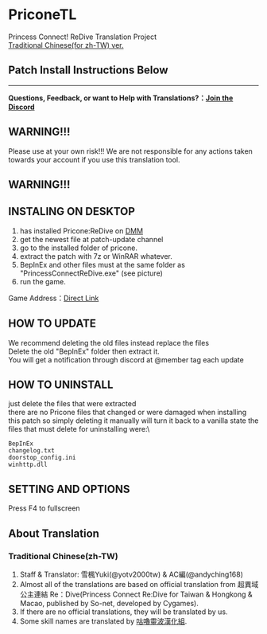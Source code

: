 # PriconeTL
 Princess Connect! ReDive Translation Project\
 [Traditional Chinese(for zh-TW) ver.](/README(zh-TW).md)
## Patch Install Instructions Below  

---
<b>Questions, Feedback, or want to Help with Translations?：[Join the Discord](https://discord.gg/vZjAy67KpB)</b>

## WARNING!!!
Please use at your own risk!!!  We are not responsible for any actions taken towards your account if you use this translation tool.
## WARNING!!!

## INSTALING ON DESKTOP
1. has installed Pricone:ReDive on [DMM](http://www.dmm.com/netgame/top/guide/playerguide_html/=/ch_navi=/)
2. get the newest file at patch-update channel
3. go to the installed folder of pricone.
4. extract the patch with 7z or WinRAR whatever.
5. BepInEx and other files must at the same folder as "PrincessConnectReDive.exe"
(see picture)
6. run the game. 

Game Address：[Direct Link](https://dmg.priconne-redive.jp/)

## HOW TO UPDATE
We recommend deleting the old files instead replace the files \
Delete the old "BepInEx" folder then extract it.\
You will get a notification through discord at @member tag each update

## HOW TO UNINSTALL
just delete the files that were extracted\
there are no Pricone files that changed or were damaged when installing this patch so simply deleting it manually will turn it back to a vanilla state
the files that must delete for uninstalling were:\
```
BepInEx
changelog.txt
doorstop_config.ini
winhttp.dll
```

## SETTING AND OPTIONS
Press F4 to fullscreen


## About Translation

### Traditional Chinese(zh-TW)
 1. Staff & Translator: 雪楓Yuki(@yotv2000tw) & AC編(@andyching168)
 2. Almost all of the translations are based on official translation from 超異域公主連結 Re：Dive(Princess Connect Re:Dive for Taiwan & Hongkong & Macao, published by So-net, developed by Cygames).
 3. If there are no official translations, they will be translated by us. 
 4. Some skill names are translated by [咕嚕靈波漢化組](https://www.facebook.com/%E5%92%95%E5%9A%95%E9%9D%88%E6%B3%A2-%E6%BC%A2%E5%8C%96%E7%B5%84-404878053623294).